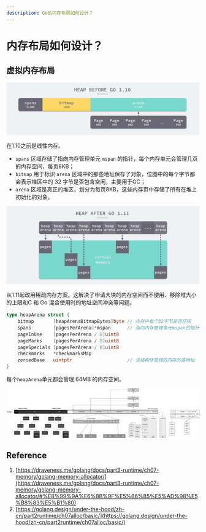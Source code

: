 ```yaml
---
description: Go的内存布局如何设计？
---
```


# 内存布局如何设计？

## 虚拟内存布局

![](../../.gitbook/assets/image%20%2874%29.png)

在1.10之前是线性内存。

* `spans` 区域存储了指向内存管理单元 `mspan` 的指针，每个内存单元会管理几页的内存空间，每页8KB；
* `bitmap` 用于标识 `arena` 区域中的那些地址保存了对象，位图中的每个字节都会表示堆区中的 32 字节是否包含空闲，主要用于GC；
* `arena` 区域是真正的堆区，划分为每页8KB，这些内存页中存储了所有在堆上初始化的对象。

![](../../.gitbook/assets/image%20%2876%29.png)

从1.11起改用稀疏内存方案。这解决了申请大块的内存空间而不使用、移除堆大小的上限和C 和 Go 混合使用时的地址空间冲突等问题。

```go
type heapArena struct {
	bitmap       [heapArenaBitmapBytes]byte // 内存中每个32字节是否空闲
	spans        [pagesPerArena]*mspan      // 指向内存管理单元mspan的指针
	pageInUse    [pagesPerArena / 8]uint8
	pageMarks    [pagesPerArena / 8]uint8
	pageSpecials [pagesPerArena / 8]uint8
	checkmarks   *checkmarksMap
	zeroedBase   uintptr                    // 该结构体管理的内存的基地址
}
```

每个`heapArena`单元都会管理 64MB 的内存空间。

![&#x603B;&#x89C8;](../../.gitbook/assets/image%20%2879%29.png)

## Reference

1. [https://draveness.me/golang/docs/part3-runtime/ch07-memory/golang-memory-allocator/](https://draveness.me/golang/docs/part3-runtime/ch07-memory/golang-memory-allocator/#%E8%99%9A%E6%8B%9F%E5%86%85%E5%AD%98%E5%B8%83%E5%B1%80)
2. [https://golang.design/under-the-hood/zh-cn/part2runtime/ch07alloc/basic/](https://golang.design/under-the-hood/zh-cn/part2runtime/ch07alloc/basic/)

